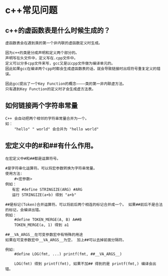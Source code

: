 # c++常见问题

## c++的虚函数表是什么时候生成的？

	虚函数表会在遇到类的第一个非内联的虚函数定义时生成。
	
	因为c++的类是分成声明和定义两个部分的。
	声明写在头文件中，定义写在.cpp文件中。
	定义可以分多cpp文件来写，gcc又是以cpp文件做为编译单元的。
	因此如果gcc在编译两个cpp时都会生成虚函数表的话，就会导致链接时出现符号重复定义的错误。
	
	因此gcc提出了一个Key Function的概念————类的第一非内联虚方法。
	只有遇到Key Function的定义时才会生成虚方法表。
	
## 如何链接两个字符串常量
	
	C++ 会自动把两个相邻的字符串常量合并为一个。
	如：
		"hello" " world" 会合并为 "hello world"
	
## 宏定义中的#和##有什么作用。

	在宏定义中#和##都是运算符号。
	
	#是字符串化运算符。可以将宏参数转换为字符串常量。
	使用方法:
		#<宏参数>
	例如：
	   有宏 #define STRINGIZE(ARG) #ARG
	   运行 STRINGIZE(a+b) 得到 "a+b"
	   
	##是标记(Token)合并运算符。可以将前后两个相连的标记合并成一个。 如果##前后不是合法的标记，会编译出错。
	例如：
		#define TOKEN_MERGE(A, B) A##B
		TOKEN_MERGE(a, 1) 得到 a1
	
	##__VA_ARGS__在可变参数宏中有特殊的用途
	如果在可变参数宏中__VA_ARGS__为空， 加上##可以去掉前面分隔符。
	
	例如:
		#define LOG(fmt, ...) printf(fmt, ##__VA_ARGS__)
		
		LOG(fmt) 得到 printf(fmt), 如果不加## 得到的是 printf(fmt,) 编译会出错。
		
		
	
	   
	   
      
	
	
	
